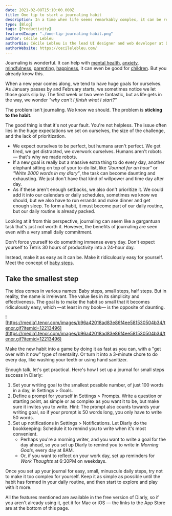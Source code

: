 ```yaml
---
date: 2021-02-08T15:10:00.000Z
title: One tip to start a journaling habit 
description: In a time when life seems remarkably complex, it can be refreshing to focus on only one thing. That's why today we're keeping it simple, with a single tip that's sure to help you make journaling a daily habit.
type: [Blog]
tags: [Productivity]
featuredImage: "./one-tip-journaling-habit.png"
author: Cécile Lebleu
authorBio: Cécile Lebleu is the lead UI designer and web developer at Diarly. She likes to build interactive layouts and websites, brand identities, and design systems. She also likes to make great food. When she's not busy building something, Cécile likes to read and write about personal improvement.
authorWebsite: https://cecilelebleu.com/
---
```


Journaling is wonderful. It can help with [mental health](https://diarly.app/blog/how-to-start-journaling-for-better-mental-health/), [anxiety](https://diarly.app/blog/10-journaling-prompts-for-anxiety/), [mindfulness](https://diarly.app/blog/mindfulness-journaling/), [parenting](https://diarly.app/blog/phrases-to-say-to-your-kids/), [happiness](https://diarly.app/blog/gratitude-journaling-for-happiness/), it can even be good for [children](https://diarly.app/blog/journaling-for-children/). But you already know this.

When a new year comes along, we tend to have huge goals for ourselves. As January passes by and February starts, we sometimes notice we let those goals slip by. The first week or two were fantastic, but as life gets in the way, we wonder *"why can't I finish what I start?"*

The problem isn't journaling. We know we should. The problem is **sticking to the habit**.

The good thing is that it's not your fault. You're not helpless. The issue often lies in the huge expectations we set on ourselves, the size of the challenge, and the lack of prioritization.

- We expect ourselves to be perfect, but humans aren't perfect. We get tired, we get distracted, we overwork ourselves. Humans aren't robots — that's why we made robots.
- If a new goal is really but a massive extra thing to do every day, another elephant sitting on top of your to-do list, like *"Journal for an hour"* or *"Write 2000 words in my diary"*, the task can become daunting and exhausting. We just don't have that kind of willpower and time day after day.
- As if these aren't enough setbacks, we also don't prioritize it. We could add it into our calendars or daily schedules, sometimes we know we should, but we also have to run errands and make dinner and get enough sleep. To form a habit, it must become part of our daily routine, but our daily routine is already packed.

Looking at it from this perspective, journaling can seem like a gargantuan task that's just not worth it. However, the benefits of journaling are seen even with a very small daily commitment.

Don't force yourself to do something immense every day. Don't expect yourself to Tetris 30 hours of productivity into a 24-hour day.

Instead, make it as easy as it can be. Make it ridiculously easy for yourself. Meet the concept of [baby steps](https://zenhabits.net/the-ultimate-guide-to-motivation-how-to-achieve-any-goal/).

## Take the smallest step

The idea comes in various names: Baby steps, small steps, half steps. But in reality, the name is irrelevant. The value lies in its simplicity and effectiveness. The goal is to make the habit so small that it becomes ridiculously easy, which —at least in my book— is the opposite of daunting.

![https://media1.tenor.com/images/b96a42018ad83e86f4ee581530504b34/tenor.gif?itemid=12213496](https://media1.tenor.com/images/b96a42018ad83e86f4ee581530504b34/tenor.gif?itemid=12213496)

Make the new habit into a game by doing it as fast as you can, with a "get over with it now" type of mentality. Or turn it into a 3-minute chore to do every day, like washing your teeth or using hand sanitizer.

Enough talk, let's get practical. Here's how I set up a journal for small steps success in Diarly:

1. Set your writing goal to the smallest possible number, of just 100 words in a day, in Settings > Goals.
2. Define a prompt for yourself in Settings > Prompts. Write a question or starting point, as simple or as complex as you want it to be, but make sure it invites you to write. Hint: The prompt also counts towards your writing goal, so if your prompt is 50 words long, you only have to write 50 words.
3. Set up notifications in Settings > Notifications. Let Diarly do the bookkeeping: Schedule it to remind you to write when it's most convenient.
   - Perhaps you're a morning writer, and you want to write a goal for the day ahead, so you set up Diarly to remind you to write in *Morning Goals*, every day at 8AM.
   - Or, if you want to reflect on your work day, set up reminders for *Work Thoughts* at 6:30PM on weekdays.

Once you set up your journal for easy, small, minuscule daily steps, try not to make it too complex for yourself. Keep it as simple as possible until the habit has formed in your daily routine, and then start to explore and play with it more.

All the features mentioned are available in the free version of Diarly, so if you aren't already using it, get it for Mac or iOS — the links to the App Store are at the bottom of this page.
